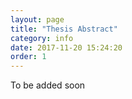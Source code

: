 ```yaml
---
layout: page
title: "Thesis Abstract"
category: info
date: 2017-11-20 15:24:20
order: 1
---
```


To be added soon
<!-- upload the abstract of the thesis -->

